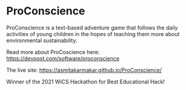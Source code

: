 # ProConscience
ProConscience is a text-based adventure game that follows the daily activities of young children in the hopes of teaching them more about environmental sustainability.

Read more about ProCoscience here: https://devpost.com/software/proconscience

The live site: https://asmitakarmakar.github.io/ProConscience/

Winner of the 2021 WiCS Hackathon for Best Educational Hack!
